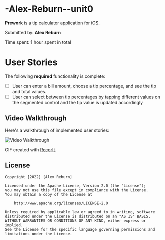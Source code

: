 # -Alex-Reburn--unit0

**Prework** is a tip calculator application for iOS.

Submitted by: **Alex Reburn**

Time spent: **1** hour spent in total

# User Stories

The following **required** functionality is complete:

* [ ] User can enter a bill amount, choose a tip percentage, and see the tip and total values.
* [ ] User can select between tip percentages by tapping different values on the segmented control and the tip value is updated accordingly

## Video Walkthrough

Here's a walkthrough of implemented user stories:

<img src='http://g.recordit.co/zNRU5UFVeg.gif' title='Video Walkthrough' width='' alt='Video Walkthrough' />

GIF created with [RecorIt](https://recordit.co/).

## License

    Copyright [2022] [Alex Reburn]

    Licensed under the Apache License, Version 2.0 (the "License");
    you may not use this file except in compliance with the License.
    You may obtain a copy of the License at

        http://www.apache.org/licenses/LICENSE-2.0

    Unless required by applicable law or agreed to in writing, software
    distributed under the License is distributed on an "AS IS" BASIS,
    WITHOUT WARRANTIES OR CONDITIONS OF ANY KIND, either express or implied.
    See the License for the specific language governing permissions and
    limitations under the License.

